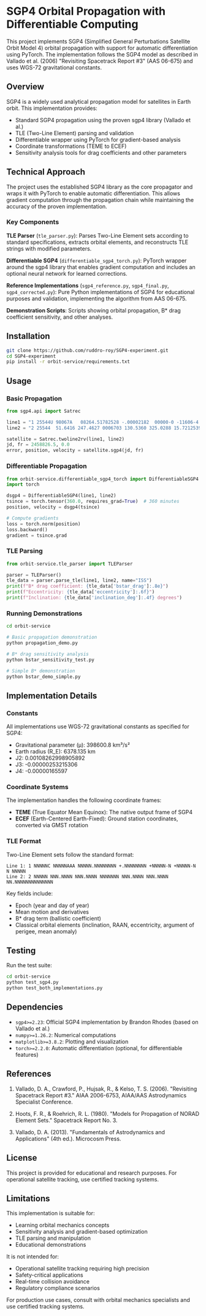 # SGP4 Orbital Propagation with Differentiable Computing

This project implements SGP4 (Simplified General Perturbations Satellite Orbit Model 4) orbital propagation with support for automatic differentiation using PyTorch. The implementation follows the SGP4 model as described in Vallado et al. (2006) "Revisiting Spacetrack Report #3" (AAS 06-675) and uses WGS-72 gravitational constants.

## Overview

SGP4 is a widely used analytical propagation model for satellites in Earth orbit. This implementation provides:

- Standard SGP4 propagation using the proven sgp4 library (Vallado et al.)
- TLE (Two-Line Element) parsing and validation
- Differentiable wrapper using PyTorch for gradient-based analysis
- Coordinate transformations (TEME to ECEF)
- Sensitivity analysis tools for drag coefficients and other parameters

## Technical Approach

The project uses the established SGP4 library as the core propagator and wraps it with PyTorch to enable automatic differentiation. This allows gradient computation through the propagation chain while maintaining the accuracy of the proven implementation.

### Key Components

**TLE Parser** (`tle_parser.py`): Parses Two-Line Element sets according to standard specifications, extracts orbital elements, and reconstructs TLE strings with modified parameters.

**Differentiable SGP4** (`differentiable_sgp4_torch.py`): PyTorch wrapper around the sgp4 library that enables gradient computation and includes an optional neural network for learned corrections.

**Reference Implementations** (`sgp4_reference.py`, `sgp4_final.py`, `sgp4_corrected.py`): Pure Python implementations of SGP4 for educational purposes and validation, implementing the algorithm from AAS 06-675.

**Demonstration Scripts**: Scripts showing orbital propagation, B* drag coefficient sensitivity, and other analyses.

## Installation

```bash
git clone https://github.com/ruddro-roy/SGP4-experiment.git
cd SGP4-experiment
pip install -r orbit-service/requirements.txt
```

## Usage

### Basic Propagation

```python
from sgp4.api import Satrec

line1 = "1 25544U 98067A   08264.51782528 -.00002182  00000-0 -11606-4 0  2927"
line2 = "2 25544  51.6416 247.4627 0006703 130.5360 325.0288 15.72125391563537"

satellite = Satrec.twoline2rv(line1, line2)
jd, fr = 2458826.5, 0.0
error, position, velocity = satellite.sgp4(jd, fr)
```

### Differentiable Propagation

```python
from orbit-service.differentiable_sgp4_torch import DifferentiableSGP4
import torch

dsgp4 = DifferentiableSGP4(line1, line2)
tsince = torch.tensor(360.0, requires_grad=True)  # 360 minutes
position, velocity = dsgp4(tsince)

# Compute gradients
loss = torch.norm(position)
loss.backward()
gradient = tsince.grad
```

### TLE Parsing

```python
from orbit-service.tle_parser import TLEParser

parser = TLEParser()
tle_data = parser.parse_tle(line1, line2, name="ISS")
print(f"B* drag coefficient: {tle_data['bstar_drag']:.8e}")
print(f"Eccentricity: {tle_data['eccentricity']:.6f}")
print(f"Inclination: {tle_data['inclination_deg']:.4f} degrees")
```

### Running Demonstrations

```bash
cd orbit-service

# Basic propagation demonstration
python propagation_demo.py

# B* drag sensitivity analysis
python bstar_sensitivity_test.py

# Simple B* demonstration
python bstar_demo_simple.py
```

## Implementation Details

### Constants

All implementations use WGS-72 gravitational constants as specified for SGP4:

- Gravitational parameter (μ): 398600.8 km³/s²
- Earth radius (R_E): 6378.135 km
- J2: 0.00108262998905892
- J3: -0.00000253215306
- J4: -0.00000165597

### Coordinate Systems

The implementation handles the following coordinate frames:

- **TEME** (True Equator Mean Equinox): The native output frame of SGP4
- **ECEF** (Earth-Centered Earth-Fixed): Ground station coordinates, converted via GMST rotation

### TLE Format

Two-Line Element sets follow the standard format:

```
Line 1: 1 NNNNNC NNNNNAAA NNNNN.NNNNNNNN +.NNNNNNNN +NNNNN-N +NNNNN-N N NNNNN
Line 2: 2 NNNNN NNN.NNNN NNN.NNNN NNNNNNN NNN.NNNN NNN.NNNN NN.NNNNNNNNNNNNNN
```

Key fields include:
- Epoch (year and day of year)
- Mean motion and derivatives
- B* drag term (ballistic coefficient)
- Classical orbital elements (inclination, RAAN, eccentricity, argument of perigee, mean anomaly)

## Testing

Run the test suite:

```bash
cd orbit-service
python test_sgp4.py
python test_both_implementations.py
```

## Dependencies

- `sgp4>=2.23`: Official SGP4 implementation by Brandon Rhodes (based on Vallado et al.)
- `numpy>=1.26.2`: Numerical computations
- `matplotlib>=3.8.2`: Plotting and visualization
- `torch>=2.2.0`: Automatic differentiation (optional, for differentiable features)

## References

1. Vallado, D. A., Crawford, P., Hujsak, R., & Kelso, T. S. (2006). "Revisiting Spacetrack Report #3." AIAA 2006-6753, AIAA/AAS Astrodynamics Specialist Conference.

2. Hoots, F. R., & Roehrich, R. L. (1980). "Models for Propagation of NORAD Element Sets." Spacetrack Report No. 3.

3. Vallado, D. A. (2013). "Fundamentals of Astrodynamics and Applications" (4th ed.). Microcosm Press.

## License

This project is provided for educational and research purposes. For operational satellite tracking, use certified tracking systems.

## Limitations

This implementation is suitable for:
- Learning orbital mechanics concepts
- Sensitivity analysis and gradient-based optimization
- TLE parsing and manipulation
- Educational demonstrations

It is not intended for:
- Operational satellite tracking requiring high precision
- Safety-critical applications
- Real-time collision avoidance
- Regulatory compliance scenarios

For production use cases, consult with orbital mechanics specialists and use certified tracking systems.
